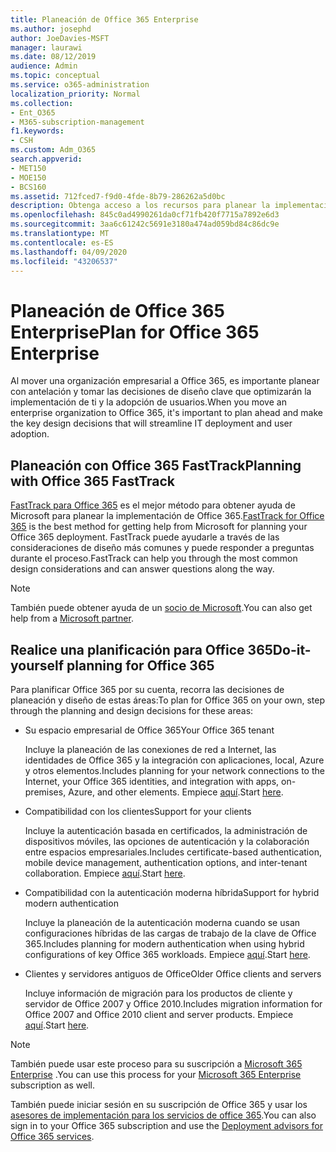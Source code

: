 ```yaml
---
title: Planeación de Office 365 Enterprise
ms.author: josephd
author: JoeDavies-MSFT
manager: laurawi
ms.date: 08/12/2019
audience: Admin
ms.topic: conceptual
ms.service: o365-administration
localization_priority: Normal
ms.collection:
- Ent_O365
- M365-subscription-management
f1.keywords:
- CSH
ms.custom: Adm_O365
search.appverid:
- MET150
- MOE150
- BCS160
ms.assetid: 712fced7-f9d0-4fde-8b79-286262a5d0bc
description: Obtenga acceso a los recursos para planear la implementación empresarial de Office 365.
ms.openlocfilehash: 845c0ad4990261da0cf71fb420f7715a7892e6d3
ms.sourcegitcommit: 3aa6c61242c5691e3180a474ad059bd84c86dc9e
ms.translationtype: MT
ms.contentlocale: es-ES
ms.lasthandoff: 04/09/2020
ms.locfileid: "43206537"
---
```

# <a name="plan-for-office-365-enterprise"></a><span data-ttu-id="d0bcf-103">Planeación de Office 365 Enterprise</span><span class="sxs-lookup"><span data-stu-id="d0bcf-103">Plan for Office 365 Enterprise</span></span>

<span data-ttu-id="d0bcf-104">Al mover una organización empresarial a Office 365, es importante planear con antelación y tomar las decisiones de diseño clave que optimizarán la implementación de ti y la adopción de usuarios.</span><span class="sxs-lookup"><span data-stu-id="d0bcf-104">When you move an enterprise organization to Office 365, it's important to plan ahead and make the key design decisions that will streamline IT deployment and user adoption.</span></span> 

## <a name="planning-with-office-365-fasttrack"></a><span data-ttu-id="d0bcf-105">Planeación con Office 365 FastTrack</span><span class="sxs-lookup"><span data-stu-id="d0bcf-105">Planning with Office 365 FastTrack</span></span>

<span data-ttu-id="d0bcf-106">[FastTrack para Office 365](https://docs.microsoft.com/fasttrack/O365-fasttrack-benefit-for-office-365) es el mejor método para obtener ayuda de Microsoft para planear la implementación de Office 365.</span><span class="sxs-lookup"><span data-stu-id="d0bcf-106">[FastTrack for Office 365](https://docs.microsoft.com/fasttrack/O365-fasttrack-benefit-for-office-365) is the best method for getting help from Microsoft for planning your Office 365 deployment.</span></span> <span data-ttu-id="d0bcf-107">FastTrack puede ayudarle a través de las consideraciones de diseño más comunes y puede responder a preguntas durante el proceso.</span><span class="sxs-lookup"><span data-stu-id="d0bcf-107">FastTrack can help you through the most common design considerations and can answer questions along the way.</span></span> 

>[!Note]
><span data-ttu-id="d0bcf-108">También puede obtener ayuda de un [socio de Microsoft](https://www.microsoft.com/solution-providers/home).</span><span class="sxs-lookup"><span data-stu-id="d0bcf-108">You can also get help from a [Microsoft partner](https://www.microsoft.com/solution-providers/home).</span></span>
>

## <a name="do-it-yourself-planning-for-office-365"></a><span data-ttu-id="d0bcf-109">Realice una planificación para Office 365</span><span class="sxs-lookup"><span data-stu-id="d0bcf-109">Do-it-yourself planning for Office 365</span></span>

<span data-ttu-id="d0bcf-110">Para planificar Office 365 por su cuenta, recorra las decisiones de planeación y diseño de estas áreas:</span><span class="sxs-lookup"><span data-stu-id="d0bcf-110">To plan for Office 365 on your own, step through the planning and design decisions for these areas:</span></span>

- <span data-ttu-id="d0bcf-111">Su espacio empresarial de Office 365</span><span class="sxs-lookup"><span data-stu-id="d0bcf-111">Your Office 365 tenant</span></span>

  <span data-ttu-id="d0bcf-112">Incluye la planeación de las conexiones de red a Internet, las identidades de Office 365 y la integración con aplicaciones, local, Azure y otros elementos.</span><span class="sxs-lookup"><span data-stu-id="d0bcf-112">Includes planning for your network connections to the Internet, your Office 365 identities, and integration with apps, on-premises, Azure, and other elements.</span></span> <span data-ttu-id="d0bcf-113">Empiece [aquí](subscriptions-licenses-accounts-and-tenants-for-microsoft-cloud-offerings.md).</span><span class="sxs-lookup"><span data-stu-id="d0bcf-113">Start [here](subscriptions-licenses-accounts-and-tenants-for-microsoft-cloud-offerings.md).</span></span>

- <span data-ttu-id="d0bcf-114">Compatibilidad con los clientes</span><span class="sxs-lookup"><span data-stu-id="d0bcf-114">Support for your clients</span></span>

  <span data-ttu-id="d0bcf-115">Incluye la autenticación basada en certificados, la administración de dispositivos móviles, las opciones de autenticación y la colaboración entre espacios empresariales.</span><span class="sxs-lookup"><span data-stu-id="d0bcf-115">Includes certificate-based authentication, mobile device management, authentication options, and inter-tenant collaboration.</span></span> <span data-ttu-id="d0bcf-116">Empiece [aquí](office-365-client-support-certificate-based-authentication.md).</span><span class="sxs-lookup"><span data-stu-id="d0bcf-116">Start [here](office-365-client-support-certificate-based-authentication.md).</span></span>

- <span data-ttu-id="d0bcf-117">Compatibilidad con la autenticación moderna híbrida</span><span class="sxs-lookup"><span data-stu-id="d0bcf-117">Support for hybrid modern authentication</span></span>

  <span data-ttu-id="d0bcf-118">Incluye la planeación de la autenticación moderna cuando se usan configuraciones híbridas de las cargas de trabajo de la clave de Office 365.</span><span class="sxs-lookup"><span data-stu-id="d0bcf-118">Includes planning for modern authentication when using hybrid configurations of key Office 365 workloads.</span></span> <span data-ttu-id="d0bcf-119">Empiece [aquí](hybrid-modern-auth-overview.md).</span><span class="sxs-lookup"><span data-stu-id="d0bcf-119">Start [here](hybrid-modern-auth-overview.md).</span></span>

- <span data-ttu-id="d0bcf-120">Clientes y servidores antiguos de Office</span><span class="sxs-lookup"><span data-stu-id="d0bcf-120">Older Office clients and servers</span></span>

  <span data-ttu-id="d0bcf-121">Incluye información de migración para los productos de cliente y servidor de Office 2007 y Office 2010.</span><span class="sxs-lookup"><span data-stu-id="d0bcf-121">Includes migration information for Office 2007 and Office 2010 client and server products.</span></span> <span data-ttu-id="d0bcf-122">Empiece [aquí](plan-upgrade-previous-versions-office.md).</span><span class="sxs-lookup"><span data-stu-id="d0bcf-122">Start [here](plan-upgrade-previous-versions-office.md).</span></span>

>[!Note]
><span data-ttu-id="d0bcf-123">También puede usar este proceso para su suscripción a [Microsoft 365 Enterprise](https://docs.microsoft.com/microsoft-365/enterprise/microsoft-365-overview) .</span><span class="sxs-lookup"><span data-stu-id="d0bcf-123">You can use this process for your [Microsoft 365 Enterprise](https://docs.microsoft.com/microsoft-365/enterprise/microsoft-365-overview) subscription as well.</span></span>
>

<span data-ttu-id="d0bcf-124">También puede iniciar sesión en su suscripción de Office 365 y usar los [asesores de implementación para los servicios de office 365](deployment-advisors-for-office-365.md).</span><span class="sxs-lookup"><span data-stu-id="d0bcf-124">You can also sign in to your Office 365 subscription and use the [Deployment advisors for Office 365 services](deployment-advisors-for-office-365.md).</span></span>



<!--

This checklist will help your organization as you plan and prepare for a migration to Office 365. The phases and steps in the checklist are aligned with the guidance provided by the [Onboarding Center](https://go.microsoft.com/fwlink/?LinkId=517115). Feel free to adapt this checklist to your organization's needs.

Most organizations don't need to do anything to prepare for Office 365. It's an application on the web and people are able to use it as soon as they have an account. Other organizations have more locations, security practices, or other requirements that create the need for more planning. For enterprise-level organizations, follow the checklist items below to get started with Office 365.
  
If you want help getting Office 365 set up, [FastTrack](https://fasttrack.microsoft.com/office) is the easiest way to deploy Office 365, you can also sign in and use the [Deployment advisors for Office 365 services](deployment-advisors-for-office-365.md).
  
|**Choose one or more to get started:**||
|:-----|:-----|
| [System requirements for Office](https://products.office.com/office-system-requirements) |- Microsoft Office 365 ProPlus, Office 365, Office 365 ProPlus, and each Office application for Windows, Mac, iOS, and Android all have specific system requirements. Ensure your hardware and software meet the minimum system requirements.|
|**Most** customers connect their on-premises directory to Office 365. Get a head start on directory preparation by [installing and running IdFix on your network](https://www.microsoft.com/download/details.aspx?id=36832). <br> Use the [AAD Connect advisor](https://aka.ms/aadconnectpwsync) and the [Azure AD Premium set up guide](https://aka.ms/aadpguidance) to get customized set up guidance. <br> |- Automated checks against your directory to [validate people's accounts will properly synchronize](https://support.office.com/article/Prepare-to-provision-users-through-directory-synchronization-to-Office-365-01920974-9e6f-4331-a370-13aea4e82b3e). <br> - Recommends changes to directory objects and offers to automate the changes for you. <br> - [More details on using the IdFix tool](prepare-directory-attributes-for-synch-with-idfix.md). |
|**Read** our [network performance guidance](https://aka.ms/tune) and use our tools to ensure you have the connectivity and performance configuration necessary to provide people with the best experience.  <br> | - Ensure you can connect to Office 365, if you filter or scan outbound traffic, you'll want to understand what [managing Office 365 endpoints](https://support.office.com/article/Managing-Office-365-endpoints-99cab9d4-ef59-4207-9f2b-3728eb46bf9a) means for your organization.  <br>  - [Model and test your network capacity](https://support.office.com/article/Network-and-migration-planning-for-Office-365-f5ee6c33-bcd7-4b0b-b0f8-dc1d9fb8d132) or move to an [Azure ExpressRoute for Office 365](https://support.office.com/article/Azure-ExpressRoute-for-Office-365-6d2534a2-c19c-4a99-be5e-33a0cee5d3bd) circuit for a more predictable experience.   |
|**Use** our [planning checklist](https://support.office.com/article/Deployment-planning-checklist-for-Office-365-5fa4f6ef-35ad-4840-91c1-4834df3df5a0) as a starting place for building your own deployment plan.  <br> | - In-depth overview of possible areas you'll need to plan for with links to reference or how-to information to help you plan. |
|**Use** the [Exchange Server Large Item Script](https://gallery.technet.microsoft.com/Exchange-Server-Large-Item-b9546cc6) to find mail items that may be too large to migrate.  <br> | - Uses Exchange Web Services to impersonate, access, scan the mailbox for file sizes you specify, and dumps the results in a CSV file. Read the [detailed instructions on how to use the script](https://blogs.technet.com/b/mikehall/archive/2013/06/27/large-mail-item-script.aspx). |
|**Take** advantage of [Microsoft deployment experts](https://go.microsoft.com/fwlink/?LinkId=517115) who can help you from planning to helping everyone start using the new services and applications.  <br> Use the [Deployment wizards for Office 365 services](https://support.office.com/article/Deployment-wizards-for-Office-365-services-165f46e8-3533-4d76-be57-97f81ebd40f2) to get customized set up guidance.  <br> | - The Onboarding center works directly with customers and with partner organizations. Give them a call today. |
|**Use** the [templates and resources in the Office 365 success center](https://www.microsoft.com/fasttrack/resources) to share your deployment and onboarding plans with the people in your organization.  <br> | - Communication with everyone before, during, and after the transition to Office 365 is critical.  <br> - Use our templates, guides, and handouts to improve your communications. |
|**Read** the article [Office 365 Network Connectivity Principles](https://aka.ms/o365networkingprinciples) to understand the connectivity principles for securely managing Office 365 traffic and getting the best possible performance.  <br> | - This article will help you understand the most recent guidance for securely optimizing Office 365 network connectivity. |
   
Want more resources to help you integrate Office 365 with your broader cloud strategy? Here are the [Microsoft cloud IT architecture resources](https://docs.microsoft.com/office365/enterprise/microsoft-cloud-it-architecture-resources).
  
## Want to talk with support?

We're here to help, [contact support](https://support.office.com/article/32a17ca7-6fa0-4870-8a8d-e25ba4ccfd4b) for business products.


--> 